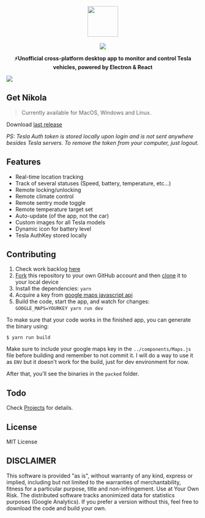 <p align="center">
  <img src="https://firebasestorage.googleapis.com/v0/b/nikola-ffeaf.appspot.com/o/logonovo.svg?alt=media&token=0370731f-6240-41bb-bb30-db1db4947655" height="80"><br><br>
  <a href="https://github.com/geraldoramos/nikola/issues"><img src=https://img.shields.io/badge/contributions-welcome-brightgreen.svg?style=flat></a>
  <p align="center"><strong>⚡Unofficial cross-platform desktop app to monitor and control Tesla vehicles, powered by Electron & React</strong><p>
<img src="https://firebasestorage.googleapis.com/v0/b/nikola-ffeaf.appspot.com/o/bg1.png?alt=media&token=f2bbad8d-bd75-4b94-9134-a523f8278e24">

## Get Nikola

> Currently available for MacOS, Windows and Linux.

Download [last release](https://github.com/geraldoramos/nikola/releases/latest)

*PS: Tesla Auth token is stored locally upon login and is not sent anywhere besides Tesla servers. To remove the token from your computer, just logout.*

## Features

* Real-time location tracking
* Track of several statuses (Speed, battery, temperature, etc...)
* Remote locking/unlocking
* Remote climate control
* Remote sentry mode toggle
* Remote temperature target set
* Auto-update (of the app, not the car)
* Custom images for all Tesla models
* Dynamic icon for battery level
* Tesla AuthKey stored locally 


## Contributing

1. Check work backlog [here](https://github.com/geraldoramos/nikola/projects)
2. [Fork](https://help.github.com/articles/fork-a-repo/) this repository to your own GitHub account and then [clone](https://help.github.com/articles/cloning-a-repository/) it to your local device
3. Install the dependencies: `yarn`
4. Acquire a key from [google maps javascript api](https://developers.google.com/maps/documentation/javascript/get-api-key)
4. Build the code, start the app, and watch for changes: `GOOGLE_MAPS=YOURKEY yarn run dev`

To make sure that your code works in the finished app, you can generate the binary using:

```
$ yarn run build
```

Make sure to include your google maps key in the `../components/Maps.js` file before building and remember to not commit it. I will do a way to use it as `ENV` but it doesn't work for the build, just for dev environment for now.

After that, you'll see the binaries in the `packed` folder.

## Todo

Check [Projects](https://github.com/geraldoramos/nikola/projects) for details.


## License
MIT License

## DISCLAIMER
This software is provided "as is", without warranty of any kind, express or implied, including but not limited to the warranties of merchantability, fitness for a particular purpose, title and non-infringement. Use at Your Own Risk. The distributed software tracks anonimized data for statistics purposes (Google Analytics). If you prefer a version without this, feel free to download the code and build your own.


